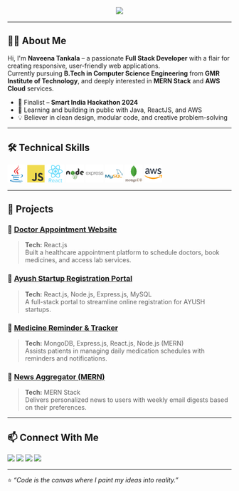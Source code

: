 <!--
**Naveena0306/Naveena0306** is a ✨ _special_ ✨ repository because its `README.md` (this file) appears on your GitHub profile.

Here are some ideas to get you started:

- 🔭 I’m currently working on ...
- 🌱 I’m currently learning ...
- 👯 I’m looking to collaborate on ...
- 🤔 I’m looking for help with ...
- 💬 Ask me about ...
- 📫 How to reach me: ...
- 😄 Pronouns: ...
- ⚡ Fun fact: ...
-->
<!-- GitHub Profile README for Naveena Tankala -->

<p align="center">
  <img src="https://readme-typing-svg.herokuapp.com?color=0E62A4&center=true&width=500&height=45&lines=Hi👋+I'm+Naveena+Tankala;Full+Stack+Web+Developer;Cloud+Computing+%7C+MERN+Stack+%7C+React+JS;Finalist+-+Smart+India+Hackathon+2024;Welcome+to+my+GitHub+Profile!">
</p>

---

## 👩‍💻 About Me

Hi, I'm **Naveena Tankala** – a passionate **Full Stack Developer** with a flair for creating responsive, user-friendly web applications.  
Currently pursuing **B.Tech in Computer Science Engineering** from **GMR Institute of Technology**, and deeply interested in **MERN Stack** and **AWS Cloud** services.

- 🎯 Finalist – **Smart India Hackathon 2024**
- 🌱 Learning and building in public with Java, ReactJS, and AWS
- 💡 Believer in clean design, modular code, and creative problem-solving

---

## 🛠️ Technical Skills

<p align="left">
  <a href="https://www.java.com" target="_blank"><img src="https://raw.githubusercontent.com/devicons/devicon/master/icons/java/java-original.svg" alt="Java" width="40" height="40"/></a>
  <a href="https://developer.mozilla.org/en-US/docs/Web/JavaScript" target="_blank"><img src="https://raw.githubusercontent.com/devicons/devicon/master/icons/javascript/javascript-original.svg" alt="JavaScript" width="40" height="40"/></a>
  <a href="https://reactjs.org/" target="_blank"><img src="https://raw.githubusercontent.com/devicons/devicon/master/icons/react/react-original-wordmark.svg" alt="React" width="40" height="40"/></a>
  <a href="https://nodejs.org/" target="_blank"><img src="https://raw.githubusercontent.com/devicons/devicon/master/icons/nodejs/nodejs-original-wordmark.svg" alt="Node.js" width="40" height="40"/></a>
  <a href="https://expressjs.com/" target="_blank"><img src="https://raw.githubusercontent.com/devicons/devicon/master/icons/express/express-original-wordmark.svg" alt="Express.js" width="40" height="40"/></a>
  <a href="https://www.mysql.com/" target="_blank"><img src="https://raw.githubusercontent.com/devicons/devicon/master/icons/mysql/mysql-original-wordmark.svg" alt="MySQL" width="40" height="40"/></a>
  <a href="https://www.mongodb.com/" target="_blank"><img src="https://raw.githubusercontent.com/devicons/devicon/master/icons/mongodb/mongodb-original-wordmark.svg" alt="MongoDB" width="40" height="40"/></a>
  <a href="https://aws.amazon.com" target="_blank"><img src="https://raw.githubusercontent.com/devicons/devicon/master/icons/amazonwebservices/amazonwebservices-original-wordmark.svg" alt="AWS" width="40" height="40"/></a>
</p>

---

## 🚀 Projects

### 🔹 [Doctor Appointment Website](https://github.com/Naveena0306/Doctor_appointment_website)
> **Tech:** React.js  
> Built a healthcare appointment platform to schedule doctors, book medicines, and access lab services.

### 🔹 [Ayush Startup Registration Portal](https://github.com/Naveena0306/Ayush_Registration_for_startups)
> **Tech:** React.js, Node.js, Express.js, MySQL  
> A full-stack portal to streamline online registration for AYUSH startups.

### 🔹 [Medicine Reminder & Tracker](https://github.com/Naveena0306/Medicine_remiander_and_tracker)
> **Tech:** MongoDB, Express.js, React.js, Node.js (MERN)  
> Assists patients in managing daily medication schedules with reminders and notifications.

### 🔹 [News Aggregator (MERN)](https://github.com/Naveena0306/News_Aggregator)
> **Tech:** MERN Stack  
> Delivers personalized news to users with weekly email digests based on their preferences.

---
## 📫 Connect With Me

<p align="left">
  <a href="mailto:tnaveenaasp364@gmail.com"><img src="https://img.shields.io/badge/Gmail-D14836?style=flat&logo=gmail&logoColor=white"/></a>
  <a href="https://www.linkedin.com/in/naveena-tankala-336302289/" target="_blank"><img src="https://img.shields.io/badge/LinkedIn-blue?style=flat&logo=linkedin&logoColor=white"/></a>
  <a href="https://github.com/Naveena0306" target="_blank"><img src="https://img.shields.io/badge/GitHub-100000?style=flat&logo=github&logoColor=white"/></a>
  <a href="https://naveenatankala.vercel.app/" target="_blank"><img src="https://img.shields.io/badge/Portfolio-Website-informational?style=flat&logo=google-chrome&logoColor=white"/></a>
</p>

---

⭐ _“Code is the canvas where I paint my ideas into reality.”_
